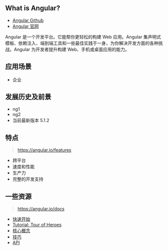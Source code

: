 ## What is Angular?

- [Angular Github](https://github.com/angular/angular)
- [Angular 官网](https://angular.io/)

Angular 是一个开发平台。它能帮你更轻松的构建 Web 应用。Angular 集声明式模板、依赖注入、端到端工具和一些最佳实践于一身，为你解决开发方面的各种挑战。Angular 为开发者提升构建 Web、手机或桌面应用的能力。

## 应用场景

- 企业

## 发展历史及前景

- ng1
- ng2
- 当前最新版本 5.1.2

## 特点

> https://angular.io/features

- 跨平台
- 速度和性能
- 生产力
- 完整的开发支持

## 一些资源

> https://angular.io/docs

- [快速开始](https://angular.io/guide/quickstart)
- [Tutorial: Tour of Heroes](https://angular.io/tutorial)
- [核心概念](https://angular.io/guide/architecture)
- [技巧](https://angular.io/guide/i18n)
- [API](https://angular.io/api)

